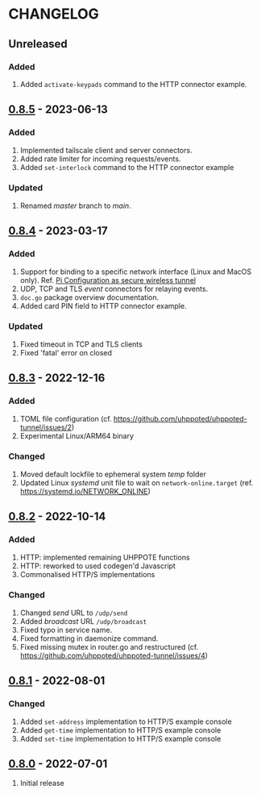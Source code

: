 # CHANGELOG

## Unreleased

### Added
1. Added `activate-keypads` command to the HTTP connector example.


## [0.8.5](https://github.com/uhppoted/uhppoted-tunnel/releases/tag/v0.8.5) - 2023-06-13

### Added
1. Implemented tailscale client and server connectors.
2. Added rate limiter for incoming requests/events.
3. Added `set-interlock` command to the HTTP connector example

### Updated
1. Renamed _master_ branch to _main_.


## [0.8.4](https://github.com/uhppoted/uhppoted-tunnel/releases/tag/v0.8.4) - 2023-03-17

### Added
1. Support for binding to a specific network interface (Linux and MacOS only). 
   Ref. [Pi Configuration as secure wireless tunnel](https://github.com/uhppoted/uhppoted-tunnel/issues/3)
2. UDP, TCP and TLS _event_ connectors for relaying events.
3. `doc.go` package overview documentation.
4. Added card PIN field to HTTP connector example.

### Updated
1. Fixed timeout in TCP and TLS clients
2. Fixed 'fatal' error on closed


## [0.8.3](https://github.com/uhppoted/uhppoted-tunnel/releases/tag/v0.8.3) - 2022-12-16

### Added
1. TOML file configuration (cf. https://github.com/uhppoted/uhppoted-tunnel/issues/2)
2. Experimental Linux/ARM64 binary

### Changed
1. Moved default lockfile to ephemeral system _temp_ folder
2. Updated Linux _systemd_ unit file to wait on `network-online.target` (ref. https://systemd.io/NETWORK_ONLINE)


## [0.8.2](https://github.com/uhppoted/uhppoted-tunnel/releases/tag/v0.8.2) - 2022-10-14

### Added
1. HTTP: implemented remaining UHPPOTE functions
2. HTTP: reworked to used codegen'd Javascript
3. Commonalised HTTP/S implementations

### Changed
1. Changed _send_ URL to `/udp/send`
2. Added _broadcast_ URL `/udp/broadcast`
3. Fixed typo in service name.
4. Fixed formatting in daemonize command.
5. Fixed missing mutex in router.go and restructured (cf. https://github.com/uhppoted/uhppoted-tunnel/issues/4)


## [0.8.1](https://github.com/uhppoted/uhppoted-tunnel/releases/tag/v0.8.1) - 2022-08-01

### Changed
1. Added `set-address` implementation to HTTP/S example console
2. Added `get-time` implementation to HTTP/S example console
3. Added `set-time` implementation to HTTP/S example console


## [0.8.0](https://github.com/uhppoted/uhppoted-tunnel/releases/tag/v0.8.0) - 2022-07-01

1. Initial release

